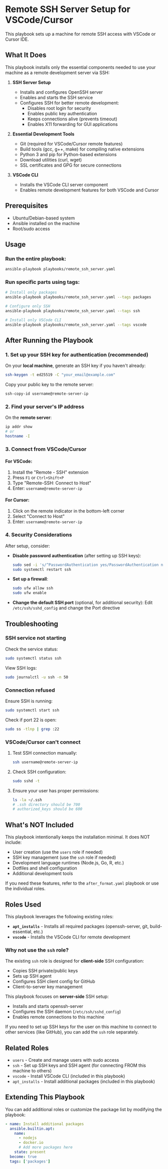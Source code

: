 # Remote SSH Server Setup for VSCode/Cursor

This playbook sets up a machine for remote SSH access with VSCode or Cursor IDE.

## What It Does

This playbook installs only the essential components needed to use your machine as a remote development server via SSH:

1. **SSH Server Setup**
   - Installs and configures OpenSSH server
   - Enables and starts the SSH service
   - Configures SSH for better remote development:
     - Disables root login for security
     - Enables public key authentication
     - Keeps connections alive (prevents timeout)
     - Enables X11 forwarding for GUI applications

2. **Essential Development Tools**
   - Git (required for VSCode/Cursor remote features)
   - Build tools (gcc, g++, make) for compiling native extensions
   - Python 3 and pip for Python-based extensions
   - Download utilities (curl, wget)
   - SSL certificates and GPG for secure connections

3. **VSCode CLI**
   - Installs the VSCode CLI server component
   - Enables remote development features for both VSCode and Cursor

## Prerequisites

- Ubuntu/Debian-based system
- Ansible installed on the machine
- Root/sudo access

## Usage

### Run the entire playbook:

```bash
ansible-playbook playbooks/remote_ssh_server.yaml
```

### Run specific parts using tags:

```bash
# Install only packages
ansible-playbook playbooks/remote_ssh_server.yaml --tags packages

# Configure only SSH
ansible-playbook playbooks/remote_ssh_server.yaml --tags ssh

# Install only VSCode CLI
ansible-playbook playbooks/remote_ssh_server.yaml --tags vscode
```

## After Running the Playbook

### 1. Set up your SSH key for authentication (recommended)

On your **local machine**, generate an SSH key if you haven't already:

```bash
ssh-keygen -t ed25519 -C "your_email@example.com"
```

Copy your public key to the remote server:

```bash
ssh-copy-id username@remote-server-ip
```

### 2. Find your server's IP address

On the **remote server**:

```bash
ip addr show
# or
hostname -I
```

### 3. Connect from VSCode/Cursor

#### For VSCode:
1. Install the "Remote - SSH" extension
2. Press `F1` or `Ctrl+Shift+P`
3. Type "Remote-SSH: Connect to Host"
4. Enter: `username@remote-server-ip`

#### For Cursor:
1. Click on the remote indicator in the bottom-left corner
2. Select "Connect to Host"
3. Enter: `username@remote-server-ip`

### 4. Security Considerations

After setup, consider:

- **Disable password authentication** (after setting up SSH keys):
  ```bash
  sudo sed -i 's/^PasswordAuthentication yes/PasswordAuthentication no/' /etc/ssh/sshd_config
  sudo systemctl restart ssh
  ```

- **Set up a firewall**:
  ```bash
  sudo ufw allow ssh
  sudo ufw enable
  ```

- **Change the default SSH port** (optional, for additional security):
  Edit `/etc/ssh/sshd_config` and change the Port directive

## Troubleshooting

### SSH service not starting

Check the service status:
```bash
sudo systemctl status ssh
```

View SSH logs:
```bash
sudo journalctl -u ssh -n 50
```

### Connection refused

Ensure SSH is running:
```bash
sudo systemctl start ssh
```

Check if port 22 is open:
```bash
sudo ss -tlnp | grep :22
```

### VSCode/Cursor can't connect

1. Test SSH connection manually:
   ```bash
   ssh username@remote-server-ip
   ```

2. Check SSH configuration:
   ```bash
   sudo sshd -t
   ```

3. Ensure your user has proper permissions:
   ```bash
   ls -la ~/.ssh
   # .ssh directory should be 700
   # authorized_keys should be 600
   ```

## What's NOT Included

This playbook intentionally keeps the installation minimal. It does NOT include:

- User creation (use the `users` role if needed)
- SSH key management (use the `ssh` role if needed)
- Development language runtimes (Node.js, Go, R, etc.)
- Dotfiles and shell configuration
- Additional development tools

If you need these features, refer to the `after_format.yaml` playbook or use the individual roles.

## Roles Used

This playbook leverages the following existing roles:

- **`apt_installs`** - Installs all required packages (openssh-server, git, build-essential, etc.)
- **`vscode`** - Installs the VSCode CLI for remote development

### Why not use the `ssh` role?

The existing `ssh` role is designed for **client-side** SSH configuration:
- Copies SSH private/public keys
- Sets up SSH agent
- Configures SSH client config for GitHub
- Client-to-server key management

This playbook focuses on **server-side** SSH setup:
- Installs and starts openssh-server
- Configures the SSH daemon (`/etc/ssh/sshd_config`)
- Enables remote connections to this machine

If you need to set up SSH keys for the user on this machine to connect to other services (like GitHub), you can add the `ssh` role separately.

## Related Roles

- `users` - Create and manage users with sudo access
- `ssh` - Set up SSH keys and SSH agent (for connecting FROM this machine to others)
- `vscode` - Install VSCode CLI (included in this playbook)
- `apt_installs` - Install additional packages (included in this playbook)

## Extending This Playbook

You can add additional roles or customize the package list by modifying the playbook:

```yaml
- name: Install additional packages
  ansible.builtin.apt:
    name:
      - nodejs
      - docker.io
      # Add more packages here
    state: present
  become: true
  tags: ['packages']
```

